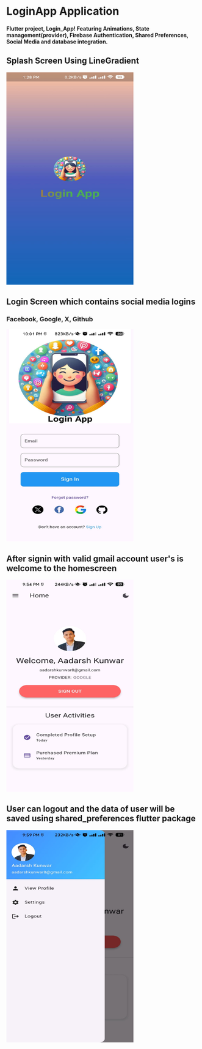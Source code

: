 # LoginApp Application
<h4>Flutter project, Login_App! 
  Featuring Animations, State management(provider), Firebase Authentication, Shared Preferences, Social Media and database integration.</h4>
<h2> Splash Screen Using LineGradient</h2>
<p> <img src="https://github.com/aadarshk7/Login-App/blob/master/assets/screenshots/splashscreen.jpg" height = 555 width=333/> </p>
<h2>Login Screen which contains social media logins</h2>
<h3>Facebook, Google, X, Github</h3>
<p> <img src="https://github.com/aadarshk7/Login-App/blob/master/assets/screenshots/loginscreen.jpg" height = 555 width=333/> </p> 
<h2> After signin with valid gmail account user's is welcome to the homescreen</h2>
<p> <img src="https://github.com/aadarshk7/Login-App/blob/master/assets/screenshots/homescreen.jpg" height = 555 width=333/> </p>
<h2> User can logout and the data of user will be saved using shared_preferences flutter package</h2>
<p> <img src="https://github.com/aadarshk7/Login-App/blob/master/assets/screenshots/navscreen.jpg" height = 555 width=333/> </p>
<!-- <h2> Nodepad </h2>
<p> <img src="" height = 777 width=444/> </p> -->
